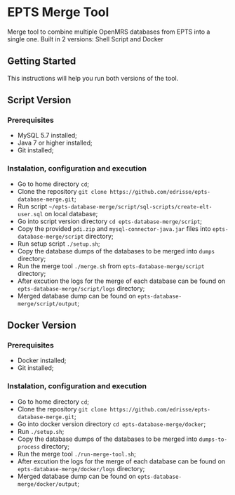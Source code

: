 # EPTS Merge Tool
Merge tool to combine multiple OpenMRS databases from EPTS into a single one. Built in 2 versions: Shell Script and Docker

## Getting Started
This instructions will help you run both versions of the tool.

## Script Version

### Prerequisites
* MySQL 5.7 installed;
* Java 7 or higher installed;
* Git installed;

### Instalation, configuration and execution
* Go to home directory `cd`;
* Clone the repository `git clone https://github.com/edrisse/epts-database-merge.git`;
* Run script `~/epts-database-merge/script/sql-scripts/create-elt-user.sql` on local database;
* Go into script version directory `cd epts-database-merge/script`;
* Copy the provided `pdi.zip` and `mysql-connector-java.jar` files into `epts-database-merge/script` directory;
* Run setup script `./setup.sh`;
* Copy the database dumps of the databases to be merged into `dumps` directory;
* Run the merge tool `./merge.sh` from `epts-database-merge/script` directory;
* After excution the logs for the merge of each database can be found on `epts-database-merge/script/logs` directory;
* Merged database dump can be found on `epts-database-merge/script/output`;

## Docker Version

### Prerequisites
* Docker installed;
* Git installed;


### Instalation, configuration and execution
* Go to home directory `cd`;
* Clone the repository `git clone https://github.com/edrisse/epts-database-merge.git`;
* Go into docker version directory `cd epts-database-merge/docker`;
* Run `./setup.sh`;
* Copy the database dumps of the databases to be merged into `dumps-to-process` directory;
* Run the merge tool `./run-merge-tool.sh`;
* After excution the logs for the merge of each database can be found on `epts-database-merge/docker/logs` directory;
* Merged database dump can be found on `epts-database-merge/docker/output`;
